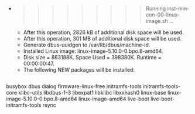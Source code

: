 * >>>>>>>>> Running inst-min-con-00-linux-image.sh ...
  * After this operation, 2826 kB of additional disk space will be used.
  * After this operation, 301 MB of additional disk space will be used.
  * Generate dbus-uuidgen to /var/lib/dbus/machine-id.
  * Installed Linux image: linux-image-5.10.0-0.bpo.8-amd64.
  * Disk size = 863188K. Space Used = 398380K. Runtime = 00:00:00:47.
  * The following NEW packages will be installed:
  ```bash
busybox dbus dialog firmware-linux-free initramfs-tools
initramfs-tools-core klibc-utils libdbus-1-3 libexpat1 libklibc
libxxhash0 linux-base linux-image-5.10.0-0.bpo.8-amd64 linux-image-amd64 live-boot
live-boot-initramfs-tools rsync
  ```
